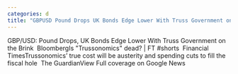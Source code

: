 ```yaml
---
categories: d
title: "GBPUSD Pound Drops UK Bonds Edge Lower With Truss Government on the Brink  Bloomberg"
---
```

GBP/USD: Pound Drops, UK Bonds Edge Lower With Truss Government on the Brink&nbsp;&nbsp;BloombergIs "Trussonomics" dead? | FT #shorts&nbsp;&nbsp;Financial TimesTrussonomics’ true cost will be austerity and spending cuts to fill the fiscal hole&nbsp;&nbsp;The GuardianView Full coverage on Google News